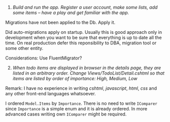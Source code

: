 1. _Build and run the app. Register a user account, make some lists, 
add some items – have a play and get familiar with the app._

Migrations have not been applied to the Db. Apply it.

Did auto-migrations apply on startup. Usually this is good approach only in development when you
want to be sure that everything is up to date all the time. On real production defer this reponsibility
to DBA, migration tool or some other entity.

Considerations: Use FluentMigrator?

2. _When todo items are displayed in browser in the details page, they are listed in an arbitrary order. 
Change Views/TodoList/Detail.cshtml so that items are listed by order of importance: High, Medium, Low_

Remark: I have no experience in writing _cshtml_, _javascript_, _html_, _css_ and any other front-end languages
whatsoever.

I ordered `Model.Items` by `Importance`. There is no need to write `IComparer` since `Importance` is a simple enum and
it is already ordered. In more advanced cases writing own `IComparer` might be required.
